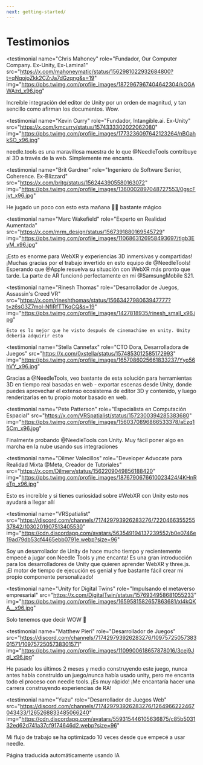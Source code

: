 ```yaml
---
next: getting-started/
---
```


# Testimonios

<p></p>

<testimonial
  name="Chris Mahoney"
  role="Fundador, Our Computer Company. Ex-Unity, Ex-Lamina1"
  src="https://x.com/mahoneymatic/status/1562981022932684800?t=qNqojoZkk2CZrJa7dGzqng&s=19"
  img="https://pbs.twimg.com/profile_images/1872967967404642304/kOGAWAzd_x96.jpg"
>
Increíble integración del editor de Unity por un orden de magnitud,
  y tan sencillo como afirman los documentos. Wow.
</testimonial>

<testimonial
  name="Kevin Curry"
  role="Fundador, Intangible.ai. Ex-Unity"
  src="https://x.com/kmcurry/status/1574333302022062080"
  img="https://pbs.twimg.com/profile_images/1773236097642123264/nBGahkSO_x96.jpg"
>
needle.tools es una maravillosa muestra de lo que @NeedleTools contribuye al 3D a través de la web. Simplemente me encanta.
</testimonial>

<testimonial
  name="Brit Gardner"
  role="Ingeniero de Software Senior, Coherence. Ex-Blizzard"
  src="https://x.com/britg/status/1562443905580163072"
  img="https://pbs.twimg.com/profile_images/1360002897048727553/0gscFjvt_x96.jpg"
>
He jugado un poco con esto esta mañana 🤯🤯 bastante mágico
</testimonial>

<testimonial
  name="Marc Wakefield"
  role="Experto en Realidad Aumentada"
  src="https://x.com/mrm_design/status/1567391880169545729"
  img="https://pbs.twimg.com/profile_images/1106863126958493697/tlgb3EyM_x96.jpg"
>
¡Esto es enorme para WebXR y experiencias 3D inmersivas y compartidas! ¡Muchas gracias por el trabajo invertido en esto equipo de @NeedleTools! Esperando que @Apple
 resuelva su situación con WebXR más pronto que tarde. La parte de AR funcionó perfectamente en mi @SamsungMobile S21.
</testimonial>

<testimonial
  name="Rinesh Thomas"
  role="Desarrollador de Juegos, Assassin's Creed VR"
  src="https://x.com/rineshthomas/status/1566342798063947777?t=z6sG3Z7mol-NfIRfTTKqCQ&s=19"
  img="https://pbs.twimg.com/profile_images/1427818935/rinesh_small_x96.jpg"
>
    Esto es lo mejor que he visto después de cinemachine en unity. Unity debería adquirir esto
</testimonial>

<testimonial
  name="Stella Cannefax"
  role="CTO Dora, Desarrolladora de Juegos"
  src="https://x.com/0xstella/status/1574853012585172993"
  img="https://pbs.twimg.com/profile_images/1657086025661833237/Yyo56hVY_x96.jpg"
>
Gracias a @NeedleTools, veo bastante de esta solución para herramientas 3D en tiempo real basadas en web - exportar escenas desde Unity, donde puedes aprovechar el extenso ecosistema de editor 3D y contenido, y luego renderizarlas en tu propio motor basado en web.
</testimonial>

<testimonial
  name="Pete Patterson"
  role="Especialista en Computación Espacial"
  src="https://x.com/VRSpatialist/status/1572300394285383680"
  img="https://pbs.twimg.com/profile_images/1560370896866533378/aEzq15Cm_x96.jpg"
>
Finalmente probando @NeedleTools con Unity. Muy fácil poner algo en marcha en la nube usando sus
 integraciones
</testimonial>

<testimonial
  name="Dilmer Valecillos"
  role="Developer Advocate para Realidad Mixta @Meta, Creador de Tutoriales"
  src="https://x.com/Dilmerv/status/1562209049856188420"
  img="https://pbs.twimg.com/profile_images/1876790676610023424/4KHnReTp_x96.jpg"
>
 Esto es increíble y si tienes curiosidad sobre #WebXR con Unity esto nos ayudará a llegar allí
</testimonial>

<testimonial
  name="VRSpatialist"
  src="https://discord.com/channels/717429793926283276/722046635525537842/1030201907513405530"
  img="https://cdn.discordapp.com/avatars/563549194137239552/b0e0746e19ad79db53cf4465ebb0791e.webp?size=96"
>
 Soy un desarrollador de Unity de hace mucho tiempo y recientemente empecé a jugar con Needle Tools y ¡me encanta! Es una gran introducción para los desarrolladores de Unity que quieren aprender WebXR y three.js. ¡El motor de tiempo de ejecución es genial y fue bastante fácil crear mi propio componente personalizado!
</testimonial>

<testimonial
  name="Unity for Digital Twins"
  role="Impulsando el metaverso empresarial"
  src="https://x.com/DigitalTwin/status/1576934958681055233"
  img="https://pbs.twimg.com/profile_images/1659581582657863681/xl4kQKA__x96.jpg"
>
Solo tenemos que decir WOW 🤩
</testimonial>

<testimonial
  name="Matthew Pieri"
  role="Desarrollador de Juegos"
  src="https://discord.com/channels/717429793926283276/1097572505738301571/1097572505738301571"
  img="https://pbs.twimg.com/profile_images/1109900618657878016/3cej9Jql_x96.jpg"
>
He pasado los últimos 2 meses y medio construyendo este juego, nunca antes había construido un juego/nunca había usado unity, pero me encanta todo el proceso con needle tools. ¡Es muy rápido! ¡Me encantaría hacer una carrera construyendo experiencias de RA!
</testimonial>

<testimonial
  name="Yuzu"
  role="Desarrollador de Juegos Web"
  src="https://discord.com/channels/717429793926283276/1264966222467043433/1265268833485066240"
  img="https://cdn.discordapp.com/avatars/559315446105636875/c85b503132ed62d741a37cf9174646d2.webp?size=96"
>
Mi flujo de trabajo se ha optimizado 10 veces desde que empecé a usar needle.
</testimonial>

Página traducida automáticamente usando IA